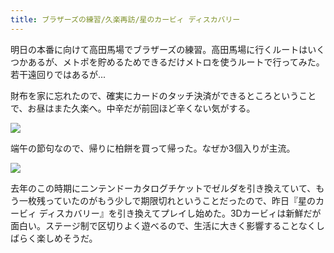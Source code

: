 ```yaml
---
title: ブラザーズの練習/久楽再訪/星のカービィ ディスカバリー
---
```


明日の本番に向けて高田馬場でブラザーズの練習。高田馬場に行くルートはいくつかあるが、メトポを貯めるためできるだけメトロを使うルートで行ってみた。若干遠回りではあるが...

財布を家に忘れたので、確実にカードのタッチ決済ができるところということで、お昼はまた久楽へ。中辛だが前回ほど辛くない気がする。

![](https://photos.apkas.net/medium/202405/20240505-140517.webp)

端午の節句なので、帰りに柏餅を買って帰った。なぜか3個入りが主流。

![](https://photos.apkas.net/medium/202405/20240505-151412.webp)

去年のこの時期にニンテンドーカタログチケットでゼルダを引き換えていて、もう一枚残っていたのがもう少しで期限切れということだったので、昨日『星のカービィ ディスカバリー』を引き換えてプレイし始めた。3Dカービィは新鮮だが面白い。ステージ制で区切りよく遊べるので、生活に大きく影響することなくしばらく楽しめそうだ。
